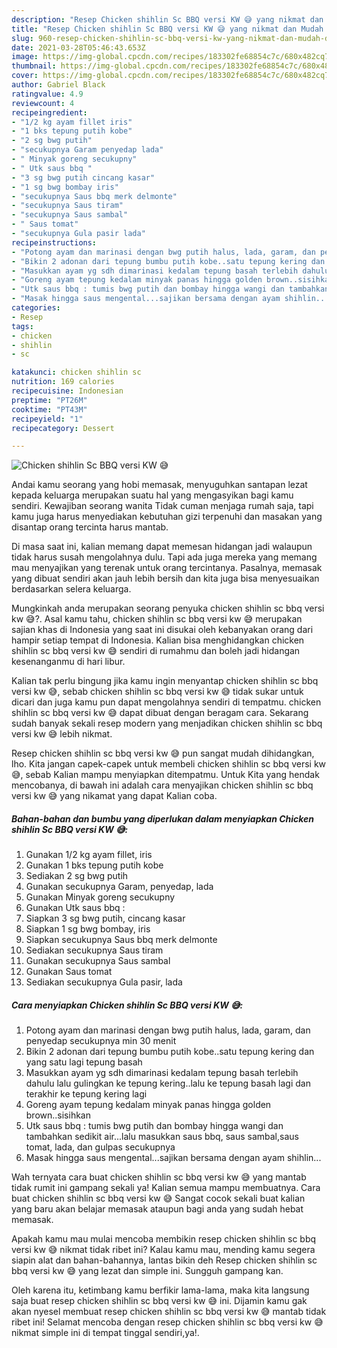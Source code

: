 ```yaml
---
description: "Resep Chicken shihlin Sc BBQ versi KW 😅 yang nikmat dan Mudah Dibuat"
title: "Resep Chicken shihlin Sc BBQ versi KW 😅 yang nikmat dan Mudah Dibuat"
slug: 960-resep-chicken-shihlin-sc-bbq-versi-kw-yang-nikmat-dan-mudah-dibuat
date: 2021-03-28T05:46:43.653Z
image: https://img-global.cpcdn.com/recipes/183302fe68854c7c/680x482cq70/chicken-shihlin-sc-bbq-versi-kw-😅-foto-resep-utama.jpg
thumbnail: https://img-global.cpcdn.com/recipes/183302fe68854c7c/680x482cq70/chicken-shihlin-sc-bbq-versi-kw-😅-foto-resep-utama.jpg
cover: https://img-global.cpcdn.com/recipes/183302fe68854c7c/680x482cq70/chicken-shihlin-sc-bbq-versi-kw-😅-foto-resep-utama.jpg
author: Gabriel Black
ratingvalue: 4.9
reviewcount: 4
recipeingredient:
- "1/2 kg ayam fillet iris"
- "1 bks tepung putih kobe"
- "2 sg bwg putih"
- "secukupnya Garam penyedap lada"
- " Minyak goreng secukupny"
- " Utk saus bbq "
- "3 sg bwg putih cincang kasar"
- "1 sg bwg bombay iris"
- "secukupnya Saus bbq merk delmonte"
- "secukupnya Saus tiram"
- "secukupnya Saus sambal"
- " Saus tomat"
- "secukupnya Gula pasir lada"
recipeinstructions:
- "Potong ayam dan marinasi dengan bwg putih halus, lada, garam, dan penyedap secukupnya min 30 menit"
- "Bikin 2 adonan dari tepung bumbu putih kobe..satu tepung kering dan yang satu lagi tepung basah"
- "Masukkan ayam yg sdh dimarinasi kedalam tepung basah terlebih dahulu lalu gulingkan ke tepung kering..lalu ke tepung basah lagi dan terakhir ke tepung kering lagi"
- "Goreng ayam tepung kedalam minyak panas hingga golden brown..sisihkan"
- "Utk saus bbq : tumis bwg putih dan bombay hingga wangi dan tambahkan sedikit air...lalu masukkan saus bbq, saus sambal,saus tomat, lada, dan gulpas secukupnya"
- "Masak hingga saus mengental...sajikan bersama dengan ayam shihlin..."
categories:
- Resep
tags:
- chicken
- shihlin
- sc

katakunci: chicken shihlin sc 
nutrition: 169 calories
recipecuisine: Indonesian
preptime: "PT26M"
cooktime: "PT43M"
recipeyield: "1"
recipecategory: Dessert

---
```



![Chicken shihlin Sc BBQ versi KW 😅](https://img-global.cpcdn.com/recipes/183302fe68854c7c/680x482cq70/chicken-shihlin-sc-bbq-versi-kw-😅-foto-resep-utama.jpg)

Andai kamu seorang yang hobi memasak, menyuguhkan santapan lezat kepada keluarga merupakan suatu hal yang mengasyikan bagi kamu sendiri. Kewajiban seorang  wanita Tidak cuman menjaga rumah saja, tapi kamu juga harus menyediakan kebutuhan gizi terpenuhi dan masakan yang disantap orang tercinta harus mantab.

Di masa  saat ini, kalian memang dapat memesan hidangan jadi walaupun tidak harus susah mengolahnya dulu. Tapi ada juga mereka yang memang mau menyajikan yang terenak untuk orang tercintanya. Pasalnya, memasak yang dibuat sendiri akan jauh lebih bersih dan kita juga bisa menyesuaikan berdasarkan selera keluarga. 



Mungkinkah anda merupakan seorang penyuka chicken shihlin sc bbq versi kw 😅?. Asal kamu tahu, chicken shihlin sc bbq versi kw 😅 merupakan sajian khas di Indonesia yang saat ini disukai oleh kebanyakan orang dari hampir setiap tempat di Indonesia. Kalian bisa menghidangkan chicken shihlin sc bbq versi kw 😅 sendiri di rumahmu dan boleh jadi hidangan kesenanganmu di hari libur.

Kalian tak perlu bingung jika kamu ingin menyantap chicken shihlin sc bbq versi kw 😅, sebab chicken shihlin sc bbq versi kw 😅 tidak sukar untuk dicari dan juga kamu pun dapat mengolahnya sendiri di tempatmu. chicken shihlin sc bbq versi kw 😅 dapat dibuat dengan beragam cara. Sekarang sudah banyak sekali resep modern yang menjadikan chicken shihlin sc bbq versi kw 😅 lebih nikmat.

Resep chicken shihlin sc bbq versi kw 😅 pun sangat mudah dihidangkan, lho. Kita jangan capek-capek untuk membeli chicken shihlin sc bbq versi kw 😅, sebab Kalian mampu menyiapkan ditempatmu. Untuk Kita yang hendak mencobanya, di bawah ini adalah cara menyajikan chicken shihlin sc bbq versi kw 😅 yang nikamat yang dapat Kalian coba.

<!--inarticleads1-->

##### Bahan-bahan dan bumbu yang diperlukan dalam menyiapkan Chicken shihlin Sc BBQ versi KW 😅:

1. Gunakan 1/2 kg ayam fillet, iris
1. Gunakan 1 bks tepung putih kobe
1. Sediakan 2 sg bwg putih
1. Gunakan secukupnya Garam, penyedap, lada
1. Gunakan  Minyak goreng secukupny
1. Gunakan  Utk saus bbq :
1. Siapkan 3 sg bwg putih, cincang kasar
1. Siapkan 1 sg bwg bombay, iris
1. Siapkan secukupnya Saus bbq merk delmonte
1. Sediakan secukupnya Saus tiram
1. Gunakan secukupnya Saus sambal
1. Gunakan  Saus tomat
1. Sediakan secukupnya Gula pasir, lada




<!--inarticleads2-->

##### Cara menyiapkan Chicken shihlin Sc BBQ versi KW 😅:

1. Potong ayam dan marinasi dengan bwg putih halus, lada, garam, dan penyedap secukupnya min 30 menit
1. Bikin 2 adonan dari tepung bumbu putih kobe..satu tepung kering dan yang satu lagi tepung basah
1. Masukkan ayam yg sdh dimarinasi kedalam tepung basah terlebih dahulu lalu gulingkan ke tepung kering..lalu ke tepung basah lagi dan terakhir ke tepung kering lagi
1. Goreng ayam tepung kedalam minyak panas hingga golden brown..sisihkan
1. Utk saus bbq : tumis bwg putih dan bombay hingga wangi dan tambahkan sedikit air...lalu masukkan saus bbq, saus sambal,saus tomat, lada, dan gulpas secukupnya
1. Masak hingga saus mengental...sajikan bersama dengan ayam shihlin...




Wah ternyata cara buat chicken shihlin sc bbq versi kw 😅 yang mantab tidak rumit ini gampang sekali ya! Kalian semua mampu membuatnya. Cara buat chicken shihlin sc bbq versi kw 😅 Sangat cocok sekali buat kalian yang baru akan belajar memasak ataupun bagi anda yang sudah hebat memasak.

Apakah kamu mau mulai mencoba membikin resep chicken shihlin sc bbq versi kw 😅 nikmat tidak ribet ini? Kalau kamu mau, mending kamu segera siapin alat dan bahan-bahannya, lantas bikin deh Resep chicken shihlin sc bbq versi kw 😅 yang lezat dan simple ini. Sungguh gampang kan. 

Oleh karena itu, ketimbang kamu berfikir lama-lama, maka kita langsung saja buat resep chicken shihlin sc bbq versi kw 😅 ini. Dijamin kamu gak akan nyesel membuat resep chicken shihlin sc bbq versi kw 😅 mantab tidak ribet ini! Selamat mencoba dengan resep chicken shihlin sc bbq versi kw 😅 nikmat simple ini di tempat tinggal sendiri,ya!.

